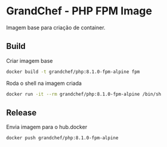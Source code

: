 # GrandChef - PHP FPM Image
Imagem base para criação de container.

## Build

Criar imagem base
```sh
docker build -t grandchef/php:8.1.0-fpm-alpine fpm
```

Roda o shell na imagem criada
```sh
docker run -it --rm grandchef/php:8.1.0-fpm-alpine /bin/sh
```

## Release

Envia imagem para o hub.docker
```sh
docker push grandchef/php:8.1.0-fpm-alpine
```
